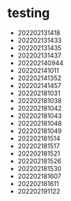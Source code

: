 # testing
- 202202131418
- 202202131433
- 202202131435
- 202202131437
- 202202140944
- 202202141011
- 202202141352
- 202202141457
- 202202181031
- 202202181038
- 202202181042
- 202202181043
- 202202181048
- 202202181049
- 202202181514
- 202202181517
- 202202181521
- 202202181526
- 202202181530
- 202202181607
- 202202181611
- 202202191122
